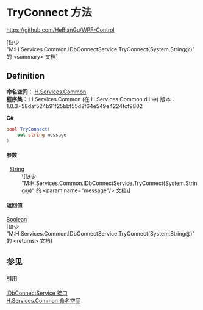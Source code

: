 # TryConnect 方法
https://github.com/HeBianGu/WPF-Control

\[缺少 "M:H.Services.Common.IDbConnectService.TryConnect(System.String@)" 的 &lt;summary&gt; 文档\]



## Definition
**命名空间：** <a href="b9cdd84f-6623-a51a-f53b-465103ced202">H.Services.Common</a>  
**程序集：** H.Services.Common (在 H.Services.Common.dll 中) 版本：1.0.3+58daf524b91f25bbf55d2f64e549e4224fcf9802

**C#**
``` C#
bool TryConnect(
	out string message
)
```



#### 参数
<dl><dt>  <a href="https://learn.microsoft.com/dotnet/api/system.string" target="_blank" rel="noopener noreferrer">String</a></dt><dd>\[缺少 "M:H.Services.Common.IDbConnectService.TryConnect(System.String@)" 的 &lt;param name="message"/&gt; 文档\]</dd></dl>

#### 返回值
<a href="https://learn.microsoft.com/dotnet/api/system.boolean" target="_blank" rel="noopener noreferrer">Boolean</a>  
\[缺少 "M:H.Services.Common.IDbConnectService.TryConnect(System.String@)" 的 &lt;returns&gt; 文档\]

## 参见


#### 引用
<a href="55773de2-1da2-770e-aa5e-857eccb70805">IDbConnectService 接口</a>  
<a href="b9cdd84f-6623-a51a-f53b-465103ced202">H.Services.Common 命名空间</a>  
